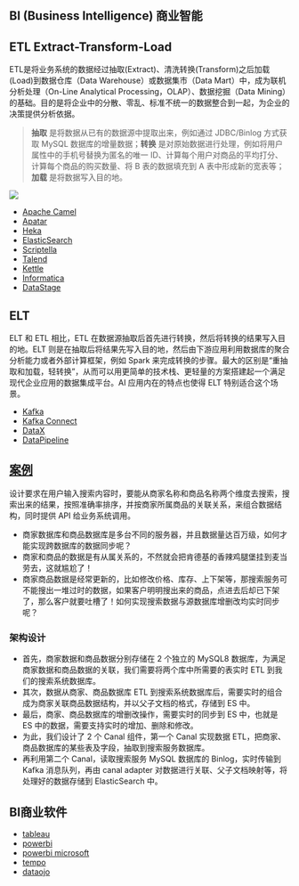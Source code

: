 BI (Business Intelligence) 商业智能
------------------

## ETL Extract-Transform-Load
ETL是将业务系统的数据经过抽取(Extract)、清洗转换(Transform)之后加载(Load)到数据仓库（Data Warehouse）或数据集市（Data Mart）中，成为联机分析处理（On-Line Analytical Processing，OLAP）、数据挖掘（Data Mining）的基础。目的是将企业中的分散、零乱、标准不统一的数据整合到一起，为企业的决策提供分析依据。
> **抽取** 是将数据从已有的数据源中提取出来，例如通过 JDBC/Binlog 方式获取 MySQL 数据库的增量数据；**转换** 是对原始数据进行处理，例如将用户属性中的手机号替换为匿名的唯一 ID、计算每个用户对商品的平均打分、计算每个商品的购买数量、将 B 表的数据填充到 A 表中形成新的宽表等；**加载** 是将数据写入目的地。

![](../assets/img/ETL-ELT.png)

* [Apache Camel](http://camel.apache.org/)
* [Apatar](http://apatar.com/)
* [Heka](http://hekad.readthedocs.io)
* [ElasticSearch](https://www.elastic.co/products/logstash)
* [Scriptella](http://scriptella.org/)
* [Talend](http://www.talend.com/)
* [Kettle](https://github.com/pentaho/pentaho-kettle)
* [Informatica](https://www.informatica.com/)
* [DataStage](https://www.ibm.com/products/infosphere-datastage)


## ELT
ELT 和 ETL 相比，ETL 在数据源抽取后首先进行转换，然后将转换的结果写入目的地。ELT 则是在抽取后将结果先写入目的地，然后由下游应用利用数据库的聚合分析能力或者外部计算框架，例如 Spark 来完成转换的步骤。最大的区别是“重抽取和加载，轻转换”，从而可以用更简单的技术栈、更轻量的方案搭建起一个满足现代企业应用的数据集成平台。AI 应用内在的特点也使得 ELT 特别适合这个场景。

* [Kafka](https://cwiki.apache.org/confluence/display/KAFKA/Ecosystem)
* [Kafka Connect](https://docs.confluent.io/current/connect/index.html)
* [DataX](https://github.com/alibaba/DataX)
* [DataPipeline](https://www.datapipeline.com/)


## [案例](https://mp.weixin.qq.com/s?__biz=MjM5ODI5Njc2MA==&mid=2655830097&idx=1&sn=a637be12d879ab6f43bc35a74cdc70c6)
设计要求在用户输入搜索内容时，要能从商家名称和商品名称两个维度去搜索，搜索出来的结果，按照准确率排序，并按商家所属商品的关联关系，来组合数据结构，同时提供 API 给业务系统调用。  
* 商家数据库和商品数据库是多台不同的服务器，并且数据量达百万级，如何才能实现跨数据库的数据同步呢？
* 商家和商品的数据是有从属关系的，不然就会把肯德基的香辣鸡腿堡挂到麦当劳去，这就尴尬了！
* 商家商品数据是经常更新的，比如修改价格、库存、上下架等，那搜索服务可不能搜出一堆过时的数据，如果客户明明搜出来的商品，点进去后却已下架了，那么客户就要吐槽了！如何实现搜索数据与源数据库增删改均实时同步呢？
### 架构设计
* 首先，商家数据和商品数据分别存储在 2 个独立的 MySQL8 数据库，为满足商家数据和商品数据的关联，我们需要将两个库中所需要的表实时 ETL 到我们的搜索系统数据库。
* 其次，数据从商家、商品数据库 ETL 到搜索系统数据库后，需要实时的组合成为商家关联商品数据结构，并以父子文档的格式，存储到 ES 中。
* 最后，商家、商品数据库的增删改操作，需要实时的同步到 ES 中，也就是 ES 中的数据，需要支持实时的增加、删除和修改。
* 为此，我们设计了 2 个 Canal 组件，第一个 Canal 实现数据 ETL，把商家、商品数据库的某些表及字段，抽取到搜索服务数据库。
* 再利用第二个 Canal，读取搜索服务 MySQL 数据库的 Binlog，实时传输到 Kafka 消息队列，再由 canal adapter 对数据进行关联、父子文档映射等，将处理好的数据存储到 ElasticSearch 中。

## BI商业软件
* [tableau](https://www.tableau.com/)
* [powerbi](http://www.powerbi.com.cn/)
* [powerbi microsoft](https://powerbi.microsoft.com/)
* [tempo](http://www.meritdata.com.cn/)
* [dataojo](https://www.dataojo.com/index.html)
